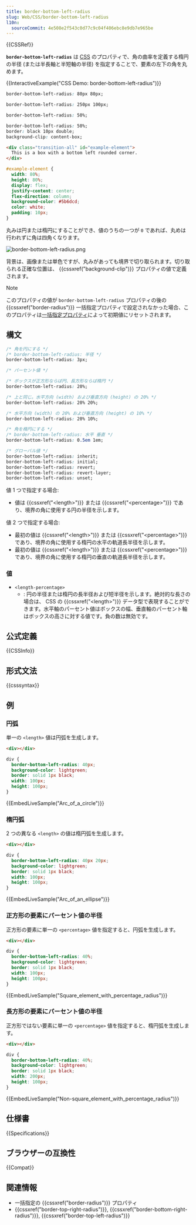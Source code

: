```yaml
---
title: border-bottom-left-radius
slug: Web/CSS/border-bottom-left-radius
l10n:
  sourceCommit: 4e508e2f543c0d77c9c04f406ebc8e9db7e965be
---
```


{{CSSRef}}

**`border-bottom-left-radius`** は [CSS](/ja/docs/Web/CSS) のプロパティで、角の曲率を定義する楕円の半径 (または半長軸と半短軸の半径) を指定することで、要素の左下の角を丸めます。

{{InteractiveExample("CSS Demo: border-bottom-left-radius")}}

```css interactive-example-choice
border-bottom-left-radius: 80px 80px;
```

```css interactive-example-choice
border-bottom-left-radius: 250px 100px;
```

```css interactive-example-choice
border-bottom-left-radius: 50%;
```

```css interactive-example-choice
border-bottom-left-radius: 50%;
border: black 10px double;
background-clip: content-box;
```

```html interactive-example
<div class="transition-all" id="example-element">
  This is a box with a bottom left rounded corner.
</div>
```

```css interactive-example
#example-element {
  width: 80%;
  height: 80%;
  display: flex;
  justify-content: center;
  flex-direction: column;
  background-color: #5b6dcd;
  color: white;
  padding: 10px;
}
```

丸みは円または楕円にすることができ、値のうちの一つが `0` であれば、丸めは行われずに角は四角くなります。

![border-bottom-left-radius.png](border-bottom-left-radius.png)

背景は、画像または単色ですが、丸みがあっても境界で切り取られます。切り取られる正確な位置は、 {{cssxref("background-clip")}} プロパティの値で定義されます。

> [!NOTE]
> このプロパティの値が `border-bottom-left-radius` プロパティの後の {{cssxref("border-radius")}} 一括指定プロパティで設定されなかった場合、このプロパティは[一括指定プロパティ](/ja/docs/Web/CSS/Shorthand_properties)によって初期値にリセットされます。

## 構文

```css
/* 角を円にする */
/* border-bottom-left-radius: 半径 */
border-bottom-left-radius: 3px;

/* パーセント値 */

/* ボックスが正方形ならば円、長方形ならば楕円 */
border-bottom-left-radius: 20%;

/* 上と同じ。水平方向 (width) および垂直方向 (height) の 20% */
border-bottom-left-radius: 20% 20%;

/* 水平方向 (width) の 20% および垂直方向 (height) の 10% */
border-bottom-left-radius: 20% 10%;

/* 角を楕円にする */
/* border-bottom-left-radius: 水平 垂直 */
border-bottom-left-radius: 0.5em 1em;

/* グローバル値 */
border-bottom-left-radius: inherit;
border-bottom-left-radius: initial;
border-bottom-left-radius: revert;
border-bottom-left-radius: revert-layer;
border-bottom-left-radius: unset;
```

値 1 つで指定する場合:

- 値は {{cssxref("&lt;length&gt;")}} または {{cssxref("&lt;percentage&gt;")}} であり、境界の角に使用する円の半径を示します。

値 2 つで指定する場合:

- 最初の値は {{cssxref("&lt;length&gt;")}} または {{cssxref("&lt;percentage&gt;")}} であり、境界の角に使用する楕円の水平の軌道長半径を示します。
- 最初の値は {{cssxref("&lt;length&gt;")}} または {{cssxref("&lt;percentage&gt;")}} であり、境界の角に使用する楕円の垂直の軌道長半径を示します。

### 値

- `<length-percentage>`
  - : 円の半径または楕円の長半径および短半径を示します。絶対的な長さの場合は、 CSS の {{cssxref("&lt;length&gt;")}} データ型で表現することができます。水平軸のパーセント値はボックスの幅、垂直軸のパーセント軸はボックスの高さに対する値です。負の数は無効です。

## 公式定義

{{CSSInfo}}

## 形式文法

{{csssyntax}}

## 例

### 円弧

単一の `<length>` 値は円弧を生成します。

```html hidden
<div></div>
```

```css
div {
  border-bottom-left-radius: 40px;
  background-color: lightgreen;
  border: solid 1px black;
  width: 100px;
  height: 100px;
}
```

{{EmbedLiveSample("Arc_of_a_circle")}}

<h3 id="Arc_of_an_ellipse">楕円弧</h3>

2 つの異なる `<length>` の値は楕円弧を生成します。

```html hidden
<div></div>
```

```css
div {
  border-bottom-left-radius: 40px 20px;
  background-color: lightgreen;
  border: solid 1px black;
  width: 100px;
  height: 100px;
}
```

{{EmbedLiveSample("Arc_of_an_ellipse")}}

### 正方形の要素にパーセント値の半径

正方形の要素に単一の `<percentage>` 値を指定すると、円弧を生成します。

```html hidden
<div></div>
```

```css
div {
  border-bottom-left-radius: 40%;
  background-color: lightgreen;
  border: solid 1px black;
  width: 100px;
  height: 100px;
}
```

{{EmbedLiveSample("Square_element_with_percentage_radius")}}

### 長方形の要素にパーセント値の半径

正方形ではない要素に単一の `<percentage>` 値を指定すると、楕円弧を生成します。

```html hidden
<div></div>
```

```css
div {
  border-bottom-left-radius: 40%;
  background-color: lightgreen;
  border: solid 1px black;
  width: 200px;
  height: 100px;
}
```

{{EmbedLiveSample("Non-square_element_with_percentage_radius")}}

## 仕様書

{{Specifications}}

## ブラウザーの互換性

{{Compat}}

## 関連情報

- 一括指定の {{cssxref("border-radius")}} プロパティ
- {{cssxref("border-top-right-radius")}}, {{cssxref("border-bottom-right-radius")}}, {{cssxref("border-top-left-radius")}}
